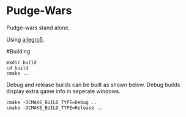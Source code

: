 Pudge-Wars
=========
Pudge-wars stand alone.

Using [allegro5](http://alleg.sourceforge.net/).

#Building

	mkdir build
	cd build
	cmake ..

Debug and release builds can be built as shown below.
Debug builds display extra game info in seperate windows.

	cmake -DCMAKE_BUILD_TYPE=Debug ..
	cmake -DCMAKE_BUILD_TYPE=Release ..

